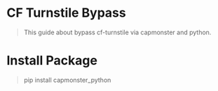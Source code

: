 # CF Turnstile Bypass
> This guide about bypass cf-turnstile via capmonster and python.

# Install Package
> pip install capmonster_python
